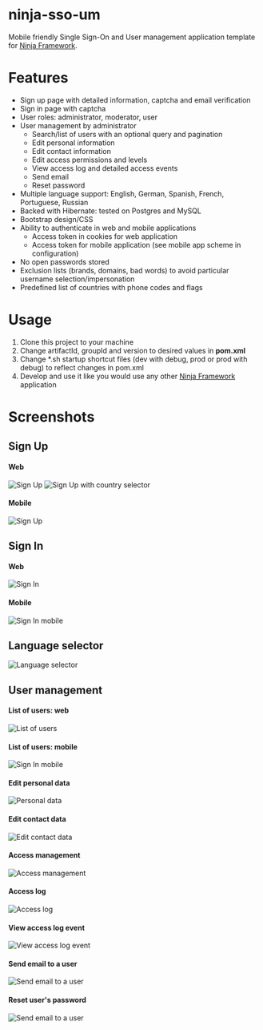 # ninja-sso-um
Mobile friendly Single Sign-On and User management application template for [Ninja Framework](http://www.ninjaframework.org/).

# Features
* Sign up page with detailed information, captcha and email verification
* Sign in page with captcha
* User roles: administrator, moderator, user
* User management by administrator
    * Search/list of users with an optional query and pagination
    * Edit personal information
    * Edit contact information
    * Edit access permissions and levels
    * View access log and detailed access events
    * Send email
    * Reset password
* Multiple language support: English, German, Spanish, French, Portuguese, Russian
* Backed with Hibernate: tested on Postgres and MySQL
* Bootstrap design/CSS
* Ability to authenticate in web and mobile applications
    * Access token in cookies for web application
    * Access token for mobile application (see mobile app scheme in configuration)
* No open passwords stored
* Exclusion lists (brands, domains, bad words) to avoid particular username selection/impersonation
* Predefined list of countries with phone codes and flags

# Usage
1. Clone this project to your machine
2. Change artifactId, groupId and version to desired values in **pom.xml**
3. Change *.sh startup shortcut files (dev with debug, prod or prod with debug) to reflect changes in pom.xml
4. Develop and use it like you would use any other [Ninja Framework](http://www.ninjaframework.org/) application

# Screenshots


## Sign Up
#### Web
![Sign Up](docs/images/sign-up-web.png)
![Sign Up with country selector](docs/images/sign-up-web-country-selector.png)
#### Mobile
![Sign Up](docs/images/sign-up-mobile.png)




## Sign In
#### Web
![Sign In](docs/images/sign-in-web.png)
#### Mobile
![Sign In mobile](docs/images/sign-in-mobile-small.png)




## Language selector
![Language selector](docs/images/sign-in-mobile-small-language-selector.png)




## User management
#### List of users: web
![List of users](docs/images/admin-users-web.png)
#### List of users: mobile
![Sign In mobile](docs/images/admin-users-mobile.png)
#### Edit personal data
![Personal data](docs/images/admin-users-personal-data-e.png)
#### Edit contact data
![Edit contact data](docs/images/admin-users-contact-data.png)
#### Access management
![Access management](docs/images/admin-users-access.png)
#### Access log
![Access log](docs/images/admin-users-access-log-web-e.png)
#### View access log event
![View access log event](docs/images/admin-users-access-log-event-web.png)
#### Send email to a user
![Send email to a user](docs/images/admin-users-send-email.png)
#### Reset user's password
![Send email to a user](docs/images/admin-users-reset-password.png)
